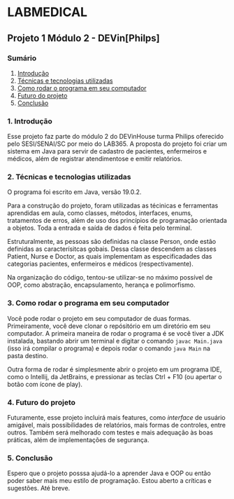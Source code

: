 # LABMEDICAL

## Projeto 1 Módulo 2 - DEVin[Philps]

### Sumário

1. [Introdução](#1-introdução)
2. [Técnicas e tecnologias utilizadas](#2-técnicas-e-tecnologias-utilizadas)
3. [Como rodar o programa em seu computador](#3-como-rodar-o-programa-em-seu-computador)
4. [Futuro do projeto](#4-futuro-do-projeto)
5. [Conclusão](#5-conclusão)

### 1. Introdução

Esse projeto faz parte do módulo 2 do DEVinHouse turma
Philips oferecido pelo SESI/SENAI/SC por meio do LAB365.
A proposta do projeto foi criar um sistema em Java para
servir de cadastro de pacientes, enfermeiros e médicos,
além de registrar atendimentose e emitir relatórios.

### 2. Técnicas e tecnologias utilizadas

O programa foi escrito em Java, versão 19.0.2.

Para a construção do projeto, foram utilizadas as técinicas
e ferramentas aprendidas em aula, como classes, métodos,
interfaces, enums, tratamentos de erros, além de uso
dos princípios de programação orientada a objetos.
Toda a entrada e saída de dados é feita pelo terminal.

Estruturalmente, as pessoas são definidas na classe Person,
onde estão definidas as caracterísitcas gobais. Dessa
classe descendem as classes Patient, Nurse e Doctor, as
quais implementam as especificadades das categorias 
pacientes, enfermeiros e médicos (respectivamente).

Na organização do código, tentou-se utilizar-se no máximo
possível de OOP, como abstração, encapsulamento, herança e
polimorfismo.

### 3. Como rodar o programa em seu computador

Você pode rodar o projeto em seu computador de duas formas.
Primeiramente, você deve clonar o repósitório em um diretório
em seu computador.
A primeira maneira de rodar o programa é se você tiver
a JDK instalada, bastando abrir um terminal e digitar
o comando `javac Main.java` (isso irá compilar o programa)
e depois rodar o comando `java Main` na pasta destino.

Outra forma de rodar é simplesmente abrir o projeto em
um programa IDE, como o Intellij, da JetBrains, e pressionar as teclas
Ctrl + F10 (ou apertar o botão com ícone de play).

### 4. Futuro do projeto

Futuramente, esse projeto incluirá mais features, como
_interface_ de usuário amigável, mais possibilidades de
relatórios, mais formas de controles, entre outros.
Também será melhorado com testes e mais adequação às
boas práticas, além de implementações de segurança.

### 5. Conclusão

Espero que o projeto posssa ajudá-lo a aprender Java e
OOP ou então poder saber mais meu estilo de programação.
Estou aberto a críticas e sugestões. Até breve.